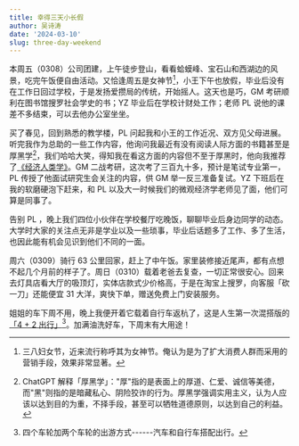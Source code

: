 ```yaml
---
title: 幸得三天小长假
author: 吴诗涛
date: '2024-03-10'
slug: three-day-weekend
---
```


<!--# GM 王敏光 -->

<!--# YZ 黄正一 -->

<!--# PL 彭老师 -->

本周五（0308）公司团建，上午徒步登山，看看蛤蟆峰、宝石山和西湖边的风景，吃完午饭便自由活动。又恰逢周五是女神节[^1]，小王下午也放假，毕业后没有在工作日回过学校，于是发扬爱攒局的传统，开始摇人。这天也是巧，GM 考研顺利在图书馆搜罗社会学史的书；YZ 毕业后在学校计财处工作；老师 PL 说他的课差不多结束，可以去他办公室坐坐。

[^1]: 三八妇女节，近来流行称呼其为女神节。俺认为是为了扩大消费人群而采用的营销手段，效果非常显著。

买了春见，回到熟悉的教学楼，PL 问起我和小王的工作近况、双方见父母进展。听完我作为总助的一些工作内容，他询问我最近有没有阅读人际方面的书籍甚至是厚黑学[^2]，我们哈哈大笑，得知我在看这方面的内容但不至于厚黑时，他向我推荐了[《经济人类学》](https://book.douban.com/subject/36361950/)。GM 二战考研，这次考了三百九十多，预计是笔试专业第一，PL 传授了他面试研究生会关注的内容，供 GM 举一反三准备复试。YZ 下班后在我的软磨硬泡下赶来，和 PL 以及大一时候我们的微观经济学老师见了面，他们可算是同事了。

[^2]: ChatGPT 解释「厚黑学」："厚"指的是表面上的厚道、仁爱、诚信等美德，而"黑"则指的是暗藏私心、阴险狡诈的行为。厚黑学强调实用主义，认为人应该以达到目的为重，不择手段，甚至可以牺牲道德原则，以达到自己的利益。

告别 PL ，晚上我们四位小伙伴在学校餐厅吃晚饭，聊聊毕业后身边同学的动态。大学时大家的关注点无非是学业以及一些琐事，毕业后话题多了工作、多了生活，也因此能有机会见识到他们不同的一面。

周六（0309）骑行 63 公里回家，赶上了中午饭。家里装修接近尾声，都有点想不起几个月前的样子了。周日（0310）载着老爸去复查，一切正常很安心。回来去灯具店看大厅的吸顶灯，实体店款式少价格高，于是在淘宝上搜罗，向客服「砍一刀」还能便宜 31 大洋，爽快下单，赠送免费上门安装服务。

姐姐的车下周不用，晚上我便开着它载着自行车返杭了，这是人生第一次混搭版的 [「4 + 2 出行」](https://b23.tv/BDNgWqd)[^3]。加满油洗好车，下周末有大用途！

[^3]: 四个车轮加两个车轮的出游方式------汽车和自行车搭配出行。
